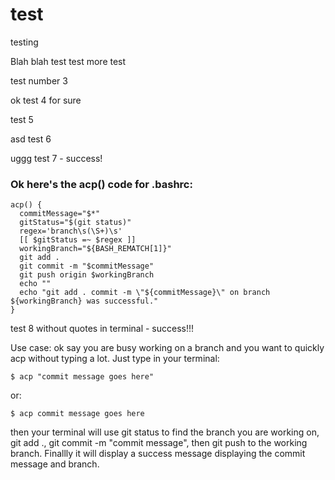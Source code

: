 # test
testing


Blah blah test test
more test

test number 3

ok test 4 for sure

test 5

asd test 6

uggg test 7 - success!

### Ok here's the acp() code for .bashrc:
```
acp() {
  commitMessage="$*"
  gitStatus="$(git status)"
  regex='branch\s(\S+)\s'
  [[ $gitStatus =~ $regex ]]
  workingBranch="${BASH_REMATCH[1]}"
  git add .
  git commit -m "$commitMessage"
  git push origin $workingBranch
  echo ""
  echo "git add . commit -m \"${commitMessage}\" on branch ${workingBranch} was successful."
}
```

test 8 without quotes in terminal - success!!!

Use case: ok say you are busy working on a branch and you want to quickly acp without typing a lot. Just type in your terminal:
```
$ acp "commit message goes here"
```
or:
```
$ acp commit message goes here
```
then your terminal will use git status to find the branch you are working on, git add ., git commit -m "commit message", then git push to the working branch. Finallly it will display a success message displaying the commit message and branch.
